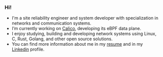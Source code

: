 ### Hi!

- I'm a site reliability engineer and system developer with specialization in networks and communication systems.
- I’m currently working on [Calico], developing its eBPF data plane.
- I enjoy studying, building and developing network systems using Linux, C, Rust, Golang, and other open source solutions.
- You can find more information about me in my [resume] and in my [Linkedin] profile.

[website]: https://mazdak.xyz
[Calico]: https://github.com/projectcalico/calico
[resume]: https://github.com/mazdakn/mazdakn.github.io/blob/main/content/posts/resume.md
[Linkedin]: https://www.linkedin.com/in/mazdakn/
